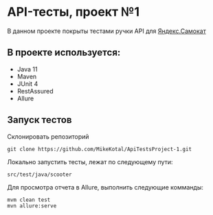 # API-тесты, проект №1
В данном проекте покрыты тестами ручки API для [Яндекс.Самокат](http://qa-scooter.praktikum-services.ru)
## В проекте используется:
* Java 11
* Maven
* JUnit 4
* RestAssured
* Allure
## Запуск тестов
Склонировать репозиторий
```
git clone https://github.com/MikeKotal/ApiTestsProject-1.git
```
Локально запустить тесты, лежат по следующему пути:
```
src/test/java/scooter
```
Для просмотра отчета в Allure, выполнить следующие комманды:
```
mvm clean test
mvn allure:serve
```